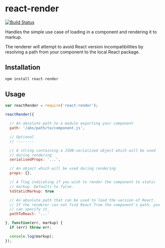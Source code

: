 react-render
============

[![Build Status](https://travis-ci.org/markfinger/react-render.svg?branch=master)](https://travis-ci.org/markfinger/react-render)

Handles the simple use case of loading in a component and rendering it to markup.

The renderer will attempt to avoid React version incompatibilities by resolving
a path from your component to the local React package.


Installation
------------

```javascript
npm install react-render
```


Usage
-----

```javascript
var reactRender = require('react-render');

reactRender({

  // An absolute path to a module exporting your component
  path: '/abs/path/to/component.js',

  // Optional
  // --------

  // A string containing a JSON-serialized object which will be used
  // during rendering
  serialisedProps: '...',

  // An object which will be used during rendering
  props: {},

  // A flag indicating if you wish to render the component to static
  // markup. Defaults to false.
  toStaticMarkup: true

  // An absolute path that can be used to load the version of React.
  // If the renderer can not find React from the component's path, you
  // can specify it.
  pathToReact: '...'

}, function(err, markup) {
  if (err) throw err;

  console.log(markup);
});
```
